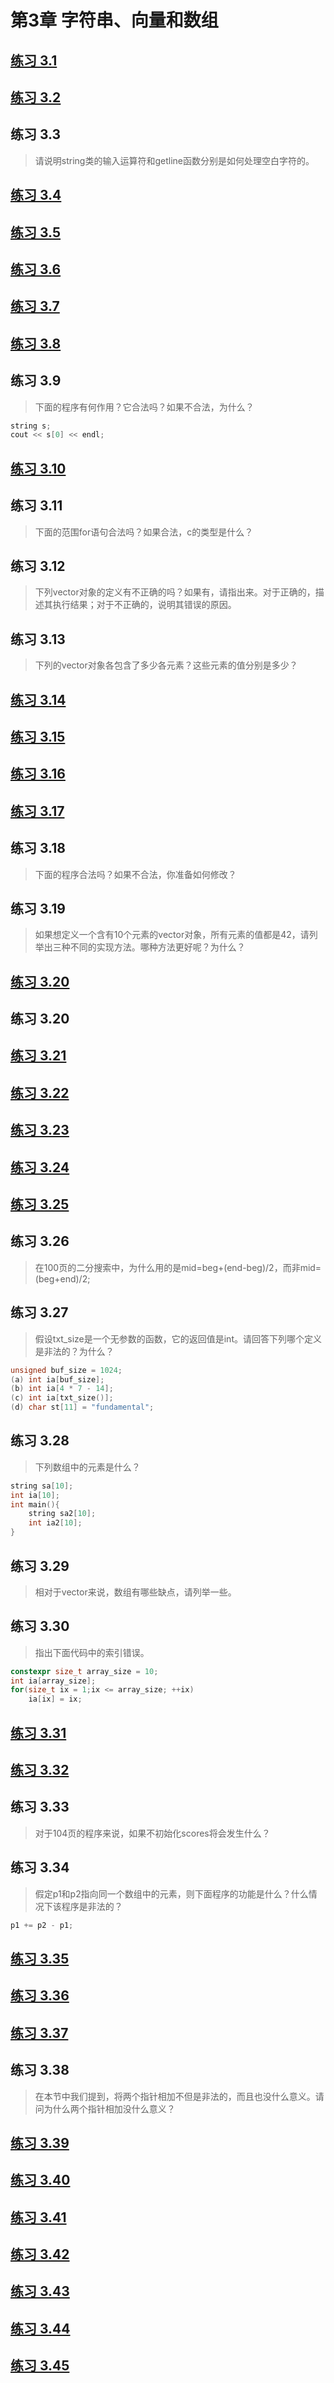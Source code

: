 # 第3章 字符串、向量和数组
## [练习 3.1](https://github.com/LuckyGan/CppPrimer/blob/master/ch03/ex3_01_a.cc)
## [练习 3.2](https://github.com/LuckyGan/CppPrimer/blob/master/ch03/ex3_02.cc)
## 练习 3.3
>请说明string类的输入运算符和getline函数分别是如何处理空白字符的。
## [练习 3.4](https://github.com/LuckyGan/CppPrimer/blob/master/ch03/ex3_04.cc)
## [练习 3.5](https://github.com/LuckyGan/CppPrimer/blob/master/ch03/ex3_05.cc)
## [练习 3.6](https://github.com/LuckyGan/CppPrimer/blob/master/ch03/ex3_06.cc)
## [练习 3.7](https://github.com/LuckyGan/CppPrimer/blob/master/ch03/ex3_07.cc)
## [练习 3.8](https://github.com/LuckyGan/CppPrimer/blob/master/ch03/ex3_08.cc)
## 练习 3.9
>下面的程序有何作用？它合法吗？如果不合法，为什么？
```cpp
string s;
cout << s[0] << endl;
```
## [练习 3.10](https://github.com/LuckyGan/CppPrimer/blob/master/ch03/ex3_10.cc)
## 练习 3.11
>下面的范围for语句合法吗？如果合法，c的类型是什么？
## 练习 3.12
>下列vector对象的定义有不正确的吗？如果有，请指出来。对于正确的，描述其执行结果；对于不正确的，说明其错误的原因。
## 练习 3.13
>下列的vector对象各包含了多少各元素？这些元素的值分别是多少？
## [练习 3.14](https://github.com/LuckyGan/CppPrimer/blob/master/ch03/ex3_14.cc)
## [练习 3.15](https://github.com/LuckyGan/CppPrimer/blob/master/ch03/ex3_15.cc)
## [练习 3.16](https://github.com/LuckyGan/CppPrimer/blob/master/ch03/ex3_16.cc)
## [练习 3.17](https://github.com/LuckyGan/CppPrimer/blob/master/ch03/ex3_17.cc)
## 练习 3.18
>下面的程序合法吗？如果不合法，你准备如何修改？
## 练习 3.19
>如果想定义一个含有10个元素的vector对象，所有元素的值都是42，请列举出三种不同的实现方法。哪种方法更好呢？为什么？
## [练习 3.20](https://github.com/LuckyGan/CppPrimer/blob/master/ch03/ex3_20.cc)
## 练习 3.20
## [练习 3.21](https://github.com/LuckyGan/CppPrimer/blob/master/ch03/ex3_21.cc)
## [练习 3.22](https://github.com/LuckyGan/CppPrimer/blob/master/ch03/ex3_22.cc)
## [练习 3.23](https://github.com/LuckyGan/CppPrimer/blob/master/ch03/ex3_23.cc)
## [练习 3.24](https://github.com/LuckyGan/CppPrimer/blob/master/ch03/ex3_24.cc)
## [练习 3.25](https://github.com/LuckyGan/CppPrimer/blob/master/ch03/ex3_25.cc)
## 练习 3.26
>在100页的二分搜索中，为什么用的是mid=beg+(end-beg)/2，而非mid=(beg+end)/2;
## 练习 3.27
>假设txt_size是一个无参数的函数，它的返回值是int。请回答下列哪个定义是非法的？为什么？
```cpp
unsigned buf_size = 1024;
(a) int ia[buf_size];
(b) int ia[4 * 7 - 14];
(c) int ia[txt_size()];
(d) char st[11] = "fundamental";
```
## 练习 3.28
>下列数组中的元素是什么？
```cpp
string sa[10];
int ia[10];
int main(){
	string sa2[10];
	int ia2[10];
}
```
## 练习 3.29
>相对于vector来说，数组有哪些缺点，请列举一些。
## 练习 3.30
>指出下面代码中的索引错误。
```cpp
constexpr size_t array_size = 10;
int ia[array_size];
for(size_t ix = 1;ix <= array_size; ++ix)
	ia[ix] = ix;
```
## [练习 3.31](https://github.com/LuckyGan/CppPrimer/blob/master/ch03/ex3_31.cc)
## [练习 3.32](https://github.com/LuckyGan/CppPrimer/blob/master/ch03/ex3_32.cc)
## 练习 3.33
>对于104页的程序来说，如果不初始化scores将会发生什么？
## 练习 3.34
>假定p1和p2指向同一个数组中的元素，则下面程序的功能是什么？什么情况下该程序是非法的？
```cpp
p1 += p2 - p1;
```
## [练习 3.35](https://github.com/LuckyGan/CppPrimer/blob/master/ch03/ex3_35.cc)
## [练习 3.36](https://github.com/LuckyGan/CppPrimer/blob/master/ch03/ex3_36.cc)
## [练习 3.37](https://github.com/LuckyGan/CppPrimer/blob/master/ch03/ex3_37.cc)
## 练习 3.38
>在本节中我们提到，将两个指针相加不但是非法的，而且也没什么意义。请问为什么两个指针相加没什么意义？
## [练习 3.39](https://github.com/LuckyGan/CppPrimer/blob/master/ch03/ex3_39.cc)
## [练习 3.40](https://github.com/LuckyGan/CppPrimer/blob/master/ch03/ex3_40.cc)
## [练习 3.41](https://github.com/LuckyGan/CppPrimer/blob/master/ch03/ex3_41.cc)
## [练习 3.42](https://github.com/LuckyGan/CppPrimer/blob/master/ch03/ex3_42.cc)
## [练习 3.43](https://github.com/LuckyGan/CppPrimer/blob/master/ch03/ex3_43.cc)
## [练习 3.44](https://github.com/LuckyGan/CppPrimer/blob/master/ch03/ex3_44.cc)
## [练习 3.45](https://github.com/LuckyGan/CppPrimer/blob/master/ch03/ex3_45.cc)
